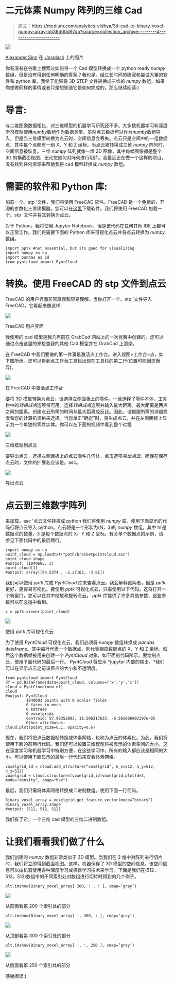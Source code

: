 # 二元体素 Numpy 阵列的三维 Cad

> 原文：<https://medium.com/analytics-vidhya/3d-cad-to-binary-voxel-numpy-array-b538d00d97da?source=collection_archive---------4----------------------->

![](img/e76eb138034c0a653044fba6daf81965.png)

[Alexander Sinn](https://unsplash.com/@swimstaralex?utm_source=medium&utm_medium=referral) 在 [Unsplash](https://unsplash.com?utm_source=medium&utm_medium=referral) 上的照片

你有没有在谷歌上搜索过如何将一个 Cad 模型转换成一个 python ready *numpy* 数组，但是没有得到任何明确的答案？我也是。经过长时间的研究和尝试大量的软件和 python 库，我终于能够将 3D STEP 文件转换成三维的 *numpy* 数组。如果你想做同样的事情或者只是想知道它是如何完成的，那么继续阅读:)

# 导言:

与二维图像数据相比，对三维模型的机器学习研究还不多。大多数机器学习和深度学习模型使用*numby*数组作为数据类型。虽然点云数据可以作为*numby*数组导入，但是当三维模型转换为点云时，空间信息会丢失。点云只是空间中的一组数据点，其中每个点都有一组 X、Y 和 Z 坐标。当点云被转换成三维 *numpy* 阵列时，空间信息被恢复。三维 *numpy* 阵列就像一堆 2D 图像，其中每幅图像都是整个 3D 的横截面视图，无论您如何对阵列进行切片。我最近正在做一个这样的项目，没有找到任何资源来帮助我将 cad 模型转换成 *numpy* 数组。

# 需要的软件和 Python 库:

加载一个。stp '文件，我们将使用 FreeCAD 软件。FreeCAD 是一个免费的、开源的参数化三维建模器。您可以在[这里](https://www.freecadweb.org/downloads.php)下载软件。我们将使用 FreeCAD 加载一个。stp '文件并将其转换为点云。

对于 Python，我将使用 Jupyter Notebook，但是该代码在任何其他 IDE 上都可以正常工作。我们将需要下面的 Python 库来可视化点云并将点云转换为 *numpy* 数组。

```
import pptk #not essential, but its good for visualizing
import numpy as np
import pandas as pd
from pyntcloud import PyntCloud
```

# 转换。使用 FreeCAD 的 stp 文件到点云

FreeCAD 的用户界面非常直观和容易理解。当你打开一个。stp '文件导入 FreeCAD，它看起来像这样:

![](img/733b4529270d7f6810e4e8f17ab74a92.png)

FreeCAD 用户界面

我使用的 cad 模型是我几年前在 GrabCad 网站上的一次竞赛中创建的。您可以通过点击这里的来检查我的其他 Cad 模型并在 GrabCad 上渲染。

在 FreeCAD 中我们要做的第一件事是激活点工作台。进入视图>工作台>点，如下图所示。您可以看到点工作台工具栏出现在工具栏的第二行(位置可能因您而异)。

![](img/d46175f3a850bf0771065bcfdf29ae3c.png)

在 FreeCAD 中激活点工作台

要将 3D 模型转换为点云，请选择左侧面板上的零件。一旦选择了零件本体，工具栏中的*转换成点*选项将可用。选择*转换成点*选项并输入最大距离。最大距离是两点之间的距离。创建点云所需的时间与最大距离成反比。因此，请根据所需的详细程度和您的计算机规格来选择。当您单击“确定”时，将生成点云，并在左侧面板上显示为一个单独的零件实体。你可以在下面的视频中看到整个过程

![](img/d0e65278427dd4c7d2b8ab15ad7abd4d.png)

三维模型到点云

要导出点云，选择左侧面板上的点云零件几何体，点击选项*导出点云*。确保在保存点云时，文件的扩展名应该是。asc。

![](img/77f44e8a1b3fed084ce7c914caf8cd5f.png)

导出点云

# 点云到三维数字阵列

来加载。asc '点云文件转换成 python 我们将使用 *numpy* 库。使用下面显示的代码行将点云导入 python。点云将是一个形状为(N，3)的 *numpy* 数组。其中 N 是数据点的数量，3 是每个数据点的 X、Y 和 Z 坐标。有关单个数据点的示例，请参见下面代码中的最后两行。

```
import numpy as np
point_cloud = np.loadtxt("path/bracketpointcloud.asc")
point_cloud.shape
#output: (1840605, 3)
point_cloud[1]
#output: array([94.5374 , -2.27163, -3.81])
```

我们可以使用 *pptk* 库或 *PyntCloud* 库来查看点云。我会解释这两者，但是 *pptk* 更好，更容易可视化。要使用 *pptk* 可视化点云，只需使用以下代码。这将打开一个新窗口，您可以在其中缩放和旋转点云。 *pptk* 库提供了许多其他参数，这些参数可以在[文档](https://heremaps.github.io/pptk/viewer.html)中看到。

```
v = pptk.viewer(point_cloud)
```

![](img/27f95f3e4b45f7773c47aaf1c5f8d7e8.png)

使用 pptk 库可视化点云

为了使用 *PyntCloud* 可视化点云，我们必须将 *numpy* 数组转换成 *pandas* dataframe。其中每行代表一个数据点，列代表相应数据点的 X、Y 和 Z 坐标。然后这个数据帧被用来创建一个 *PyntCloud* 对象，如下面的代码所示。要绘制点云，使用下面代码的最后一行。 *PyntCloud* 将显示 *jupyter 内部的输出。*我们可以在显示点云之前设置点的大小和不透明度。

```
from pyntcloud import PyntCloud
df = pd.DataFrame(data=point_cloud, columns=['x','y','z'])
cloud = PyntCloud(new_df)
cloud
#output: PyntCloud
         1840603 points with 0 scalar fields
         0 faces in mesh
         0 kdtrees
         0 voxelgrids
         Centroid: 57.98352803, 18.506313633, -6.561006902397e-05
         Other attributes:
cloud.plot(point_size=0.1, opacity=0.6)
```

现在，我们将把点云数据帧转换成体素网格，也称为点云的体素化。为此，我们将使用下面的前两行代码。我们还可以设置三维模型将被表示的体素空间的大小。这在深度学习和机器学习中特别方便，在这些学习中，所有的输入都应该是相同的大小。可以使用下面显示的最后一行代码来查看体素网格。

```
voxelgrid_id = cloud.add_structure(“voxelgrid”, n_x=512, n_y=512, n_z=512)
voxelgrid = cloud.structures[voxelgrid_id]voxelgrid.plot(d=3, mode="density", cmap="hsv")
```

最后，我们只需将体素网格转换成二进制数组。使用下面一行代码。

```
Binary_voxel_array = voxelgrid.get_feature_vector(mode=”binary”)
Binary_voxel_array.shape
#output: (512, 512, 512)
```

我们有了它，一个三维 cad 模型的三维二进制数组。

# 让我们看看我们做了什么

我们创建的 *numpy* 数组非常类似于 3D 模型。当我们在 2 维中对阵列进行切片时，我们将立即得到截面视图。这样，机器保存了 3D 模型的空间信息，该空间信息可以由机器使用各种深度学习或机器学习技术来学习。下面是我们在(512，512，512)数组中的不同索引处对数组进行切片时得到的几个例子。

```
plt.imshow(Binary_voxel_array[ 200, : , : ], cmap=’gray’)
```

![](img/ac6d57a2f6cc460f51afd65d3d494707.png)

从前面看第 200 个索引处的部分

```
plt.imshow(Binary_voxel_array[ :, 300, : ], cmap=’gray’)
```

![](img/ee69a8f4c32a01f9f05656b75e529dae.png)

从顶部看第 300 个索引处的部分

```
plt.imshow(Binary_voxel_array[ :, :, 250 ], cmap=’gray’)
```

![](img/f7f3e244373c8ec1dc720f431c75c31d.png)

从侧面看第 250 个索引处的部分

感谢阅读:)